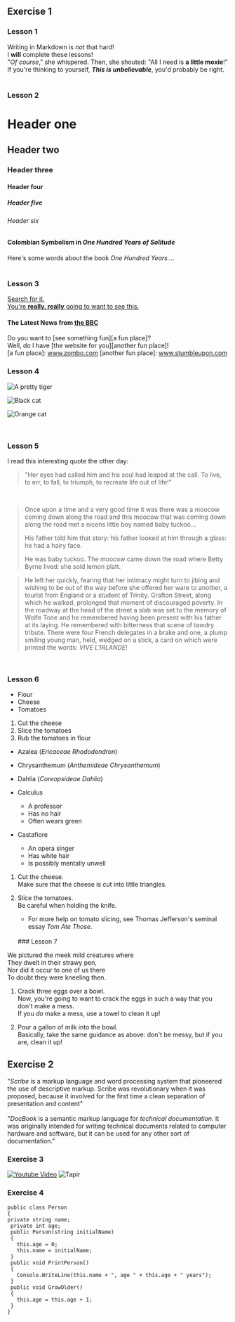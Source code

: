 ## Exercise 1

### Lesson 1
Writing in Markdown is _not_ that hard!  
I **will** complete these lessons!  
"_Of course_," she whispered. Then, she shouted: "All I need is **a little moxie**!"  
If you're thinking to yourself, **_This is unbelievable_**, you'd probably be right.  
<br>
### Lesson 2
# Header one
## Header two
### Header three
#### Header four
##### Header five
###### Header six

#### Colombian Symbolism in _One Hundred Years of Solitude_

Here's some words about the book _One Hundred Years..._.  
<br>
### Lesson 3
[Search for it.](www.google.com)  
[You're **really, really** going to want to see this.](www.dailykitten.com)  

#### The Latest News from [the BBC](www.bbc.com/news)  

Do you want to [see something fun][a fun place]?  
Well, do I have [the website for you][another fun place]!    
[a fun place]: www.zombo.com
[another fun place]: www.stumbleupon.com
<br>
### Lesson 4

![A pretty tiger](https://upload.wikimedia.org/wikipedia/commons/5/56/Tiger.50.jpg)  

![Black cat][Black]

![Orange cat][Orange]

[Black]: https://upload.wikimedia.org/wikipedia/commons/a/a3/81_INF_DIV_SSI.jpg
[Orange]: http://icons.iconarchive.com/icons/google/noto-emoji-animals-nature/256/22221-cat-icon.png

<br>

### Lesson 5
I read this interesting quote the other day:

>"Her eyes had called him and his soul had leaped at the call. To live, to err, to fall, to triumph, to recreate life out of life!"  
<br>

>Once upon a time and a very good time it was there was a moocow coming down along the road and this moocow that was coming down along the road met a nicens little boy named baby tuckoo...
>
>His father told him that story: his father looked at him through a glass: he had a hairy face.
>
>He was baby tuckoo. The moocow came down the road where Betty Byrne lived: she sold lemon platt.  

>He left her quickly, fearing that her intimacy might turn to jibing and wishing to be out of the way before she offered her ware to another, a tourist from England or a student of Trinity. Grafton Street, along which he walked, prolonged that moment of discouraged poverty. In the roadway at the head of the street a slab was set to the memory of Wolfe Tone and he remembered having been present with his father at its laying. He remembered with bitterness that scene of tawdry tribute. There were four French delegates in a brake and one, a plump smiling young man, held, wedged on a stick, a card on which were printed the words: _VIVE L'IRLANDE_!
<br>  

### Lesson 6
* Flour
* Cheese
* Tomatoes

1. Cut the cheese
2. Slice the tomatoes
3. Rub the tomatoes in flour

* Azalea (_Ericaceae Rhododendron_)
* Chrysanthemum (_Anthemideae Chrysanthemum_)
* Dahlia (_Coreopsideae Dahlia_)  


* Calculus
  * A professor
  * Has no hair
  * Often wears green
* Castafiore
  * An opera singer
  * Has white hair
  * Is possibly mentally unwell  


1. Cut the cheese.   
 Make sure that the cheese is cut into little triangles.

2. Slice the tomatoes.  
 Be careful when holding the knife.
   * For more help on tomato slicing, see Thomas Jefferson's seminal essay _Tom Ate Those_.
   <br>
   ### Lesson 7

We pictured the meek mild creatures where  
They dwelt in their strawy pen,  
Nor did it occur to one of us there  
To doubt they were kneeling then.

1. Crack three eggs over a bowl.  
 Now, you're going to want to crack the eggs in such a way that you don't make a mess.  
 If you _do_ make a mess, use a towel to clean it up!

2. Pour a gallon of milk into the bowl.  
 Basically, take the same guidance as above: don't be messy, but if you are, clean it up!  

 ## Exercise 2

"*Scribe* is a markup language and word processing system that pioneered the use of descriptive markup. Scribe was revolutionary when it was proposed, because it involved for the first time a clean separation of presentation and content"  
<br>
"*DocBook* is a semantic markup language for _technical documentation._ It was originally intended for writing technical documents related to computer hardware and software, but it can be used for any other sort of documentation."

### Exercise 3

[![Youtube Video](https://i.kym-cdn.com/entries/icons/original/000/002/691/sings.jpg)](https://www.youtube.com/watch?v=F-S0T4xTdLY&t=91s)
![Tapir](https://tapirs.org/wp-content/uploads/2017/03/TSG-FB-Page-4000-LIKES-3-1.jpg)


### Exercise 4
 ```
 public class Person
{
 private string name;
  private int age;
  public Person(string initialName)
  {
    this.age = 0;
    this.name = initialName;
  }
  public void PrintPerson()
  {
    Console.WriteLine(this.name + ", age " + this.age + " years");
  }
  public void GrowOlder()
  {
    this.age = this.age + 1;
  }
}
```
